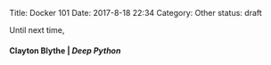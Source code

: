 Title: Docker 101
Date: 2017-8-18 22:34
Category: Other
status: draft



Until next time,
#### Clayton Blythe | *Deep Python*

